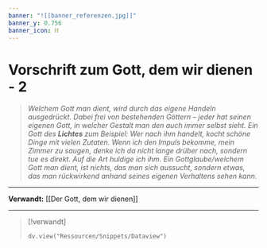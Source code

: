```yaml
---
banner: "![[banner_referenzen.jpg]]"
banner_y: 0.756
banner_icon: ⛓️
---
```


# Vorschrift zum Gott, dem wir dienen - 2

> _Welchem Gott man dient, wird durch das eigene Handeln ausgedrückt. Dabei frei von bestehenden Göttern – jeder hat seinen eigenen Gott, in welcher Gestalt man den auch immer selbst sieht. Ein Gott des **Lichtes** zum Beispiel: Wer nach ihm handelt, kocht schöne Dinge mit vielen Zutaten. Wenn ich den Impuls bekomme, mein Zimmer zu saugen, denke ich da nicht lange drüber nach, sondern tue es direkt. Auf die Art huldige ich ihm. Ein Gottglaube/welchem Gott man dient, ist nichts, das man sich aussucht, sondern etwas, das man rückwirkend anhand seines eigenen Verhaltens sehen kann._

---

**Verwandt:** [[Der Gott, dem wir dienen]]

---

> [!verwandt]
> ```dataviewjs
> dv.view("Ressourcen/Snippets/Dataview")
> ```